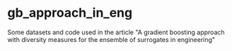 # gb_approach_in_eng
Some datasets and code used in the article "A gradient boosting approach with diversity measures for the ensemble of surrogates in engineering"

